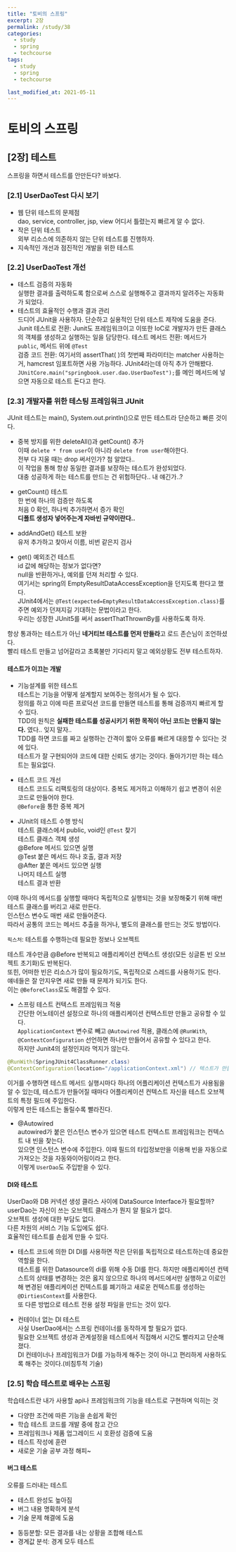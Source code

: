 ```yaml
---
title: "토비의 스프링"
excerpt: 2장
permalink: /study/38
categories:
  - study
  - spring
  - techcourse
tags:
  - study
  - spring
  - techcourse

last_modified_at: 2021-05-11
---  
```

# 토비의 스프링  

## [2장] 테스트  
스프링을 하면서 테스트를 안만든다? 바보다.  

### [2.1] UserDaoTest 다시 보기  
- 웹 단위 테스트의 문제점  
dao, service, controller, jsp, view 어디서 틀렸는지 빠르게 알 수 없다.  
- 작은 단위 테스트  
외부 리소스에 의존하지 않는 단위 테스트를 진행하자.  
- 지속적인 개선과 점진적인 개발을 위한 테스트  

### [2.2] UserDaoTest 개선  
- 테스트 검증의 자동화  
실행한 결과를 출력하도록 함으로써 스스로 실행해주고 결과까지 알려주는 자동화가 되었다.  
- 테스트의 효율적인 수행과 결과 관리  
드디어 JUnit을 사용하자. 단순하고 실용적인 단위 테스트 제작에 도움을 준다.  
Junit 테스트로 전환: Junit도 프레임워크이고 이또한 IoC로 개발자가 만든 클래스의 객체를 생성하고 실행하는 일을 담당한다.
테스트 메서드 전환: 메서드가 `public`, 메서드 위에 `@Test`  
검증 코드 전환: 여기서의 assertThat( )의 첫번째 파라미터는 matcher 사용하는 거, hamcrest 임포트하면 사용 가능하다. JUnit4라는데 아직 추가 안해봤다.  
`JUnitCore.main("springbook.user.dao.UserDaoTest");`를 메인 메서드에 넣으면 자동으로 테스트 돈다고 한다.  

### [2.3] 개발자를 위한 테스팅 프레임워크 JUnit  
JUnit 테스트는 main(), System.out.println()으로 만든 테스트라 단순하고 빠른 것이다.  
- 중복 방지를 위한 deleteAll()과 getCount() 추가  
이때 `delete * from user`이 아니라 `delete from user`해야한다.  
전부 다 지울 때는 drop 써서인가? 첨 알았다..  
이 작업을 통해 항상 동일한 결과를 보장하는 테스트가 완성되었다.  
대충 성공하게 하는 테스트를 만드는 건 위험하단다.. 내 얘긴가..?  

- getCount() 테스트  
한 번에 하나의 검증만 하도록  
처음 0 확인, 하나씩 추가하면서 증가 확인  
**디폴트 생성자 넣어주는게 자바빈 규약이란다..**  

- addAndGet() 테스트 보완  
유저 추가하고 찾아서 이름, 비번 같은지 검사  

- get() 예외조건 테스트  
id 값에 해당하는 정보가 없다면?  
null을 반환하거나, 예외를 던져 처리할 수 있다.   
여기서는 spring의 EmptyResultDataAccessException을 던지도록 한다고 했다.  
JUnit4에서는 `@Test(expected=EmptyResultDataAccessException.class)`를 주면 예외가 던져지길 기대하는 문법이라고 한다.  
우리는 성장한 JUnit5를 써서 assertThatThrownBy를 사용하도록 하자.  

항상 통과하는 테스트가 아닌 **네거티브 테스트를 먼저 만들라**고 로드 존슨님이 조언하셨다.  
빨리 테스트 만들고 넘어갈라고 초록불만 기다리지 말고 예외상황도 전부 테스트하자.  

#### 테스트가 이끄는 개발  
- 기능설계를 위한 테스트  
테스트는 기능을 어떻게 설계할지 보여주는 정의서가 될 수 있다.  
정의를 하고 이에 따른 프로덕션 코드를 만들면 테스트를 통해 검증까지 빠르게 할 수 있다.  
TDD의 원칙은 **실패한 테스트를 성공시키기 위한 목적이 아닌 코드는 만들지 않는다.** 였다.. 잊지 말자..  
TDD를 하면 코드를 짜고 실행하는 간격이 짧아 오류를 빠르게 대응할 수 있다는 것에 있다.  
테스트가 잘 구현되어야 코드에 대한 신뢰도 생기는 것이다. 돌아가기만 하는 테스트는 필요없다.  
- 테스트 코드 개선  
테스트 코드도 리팩토링의 대상이다. 중복도 제거하고 이해하기 쉽고 변경이 쉬운 코드로 만들어야 한다.  
`@Before`을 통한 중복 제거  

- JUnit의 테스트 수행 방식  
테스트 클래스에서 public, void인 `@Test` 찾기  
테스트 클래스 객체 생성  
@Before 메서드 있으면 실행  
@Test 붙은 메서드 하나 호출, 결과 저장  
@After 붙은 메서드 있으면 실행  
나머지 테스트 실행  
테스트 결과 반환  

이때 하나의 메서드를 실행할 때마다 독립적으로 실행되는 것을 보장해줒기 위해 매번 테스트 클래스를 버리고 새로 만든다.  
인스턴스 변수도 매번 새로 만들어준다.  
따라서 공통의 코드는 메서드 추출을 하거나, 별도의 클래스를 만드는 것도 방법이다.  

`픽스처`: 테스트를 수행하는데 필요한 정보나 오브젝트  

테스트 개수만큼 @Before 반복되고 애플리케이션 컨텍스트 생성(모든 싱글톤 빈 오브젝트 초기화)도 반복된다.  
또힌, 어떠한 빈은 리소스가 많이 필요하기도, 독립적으로 스레드를 사용하기도 한다.  
얘네들은 잘 안지우면 새로 만들 때 문제가 되기도 한다.  
이는 `@BeforeClass`로도 해결할 수 있다.  

- 스프링 테스트 컨텍스트 프레임워크 적용  
간단한 어노테이션 설정으로 하나의 애플리케이션 컨텍스트만 만들고 공유할 수 있다.  
`ApplicationContext` 변수로 빼고 `@Autowired` 적용, 클래스에 `@RunWith`, `@ContextConfiguration` 선언하면 하나만 만들어서 공유할 수 있다고 한다.  
하지만 Junit4의 설정인지라 먹지가 않는다.  
```java
@RunWith(SpringJUnit4ClassRunner.class)
@ContextConfiguration(location="/applicationContext.xml") // 텍스트가 만들어줄 위치 설정
```  
이거를 수행하면 테스트 메서드 실행시마다 하나의 어플리케이션 컨텍스트가 사용됨을 알 수 있는데, 테스트가 만들어질 때마다 어플리케이션 컨텍스트 자신을 테스트 오브젝트의 특정 필드에 주입한다.  
이렇게 만든 테스트는 돌릴수록 빨라진다.  

- @Autowired  
autowired가 붙은 인스턴스 변수가 있으면 테스트 컨텍스트 프레임워크는 컨텍스트 내 빈을 찾는다.  
있으면 인스턴스 변수에 주입한다. 이때 필드의 타입정보만을 이용해 빈을 자동으로 가져오는 것을 자동와이어링이라고 한다.  
이렇게 `UserDao`도 주입받을 수 있다.  

#### DI와 테스트  
UserDao와 DB 커넥션 생성 클라스 사이에 DataSource Interface가 필요할까?  
userDao는 자신이 쓰는 오브젝트 클래스가 뭔지 알 필요가 없다.  
오브젝트 생성에 대한 부담도 없다.  
다른 차원의 서비스 기능 도입에도 쉽다.  
효율적인 테스트를 손쉽게 만들 수 있다.  

- 테스트 코드에 의한 DI
DI를 사용하면 작은 단위를 독립적으로 테스트하는데 중요한 역할을 한다.  
테스트를 위한 Datasource의 di를 위해 수동 DI를 한다. 하지만 애플리케이션 컨텍스트의 상태를 변경하는 것은 옳지 않으므로 하나의 메서드에서만 실행하고 이로인해 변경된 애플리케이션 컨텍스트를 폐기하고 새로운 컨텍스트를 생성하는 `@DirtiesContext`를 사용한다.  
또 다른 방법으로 테스트 전용 설정 파일을 만드는 것이 있다.  

- 컨테이너 없는 DI 테스트  
사실 UserDao에서는 스프링 컨테이너를 동작하게 할 필요가 없다.  
필요한 오브젝트 생성과 관계설정을 테스트에서 직접해서 시간도 빨라지고 단순해졌다.  
DI 컨테이너나 프레임워크가 DI를 가능하게 해주는 것이 아니고 편리하게 사용하도록 해주는 것이다.(비침투적 기술)  

### [2.5] 학습 테스트로 배우는 스프링  
학습테스트란 내가 사용할 api나 프레임워크의 기능을 테스트로 구현하며 익히는 것  
- 다양한 조건에 따른 기능을 손쉽게 확인  
- 학습 테스트 코드를 개발 중에 참고 간으  
- 프레임워크나 제품 업그레이드 시 호환성 검증에 도움  
- 테스트 작성에 훈련  
- 새로운 기술 공부 과정 해피~  

#### 버그 테스트  
오류를 드러내는 테스트  
- 테스트 완성도 높아짐  
- 버그 내용 명확하게 분석  
- 기술 문제 해결에 도움  
+ 동등분할: 모든 결과를 내는 상황을 조합해 테스트  
+ 경계값 분석: 경계 모두 테스트  
